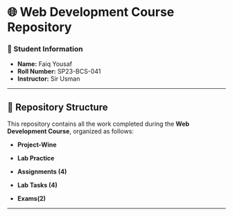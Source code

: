 # 🌐 Web Development Course Repository  

### 📌 Student Information  
- **Name:** Faiq Yousaf  
- **Roll Number:** SP23-BCS-041
- **Instructor:** Sir Usman 

---

## 📂 Repository Structure  

This repository contains all the work completed during the **Web Development Course**, organized as follows:  

-  **Project-Wine**

   
-  **Lab Practice**


-  **Assignments (4)**  
   

-  **Lab Tasks (4)**  


-  **Exams(2)**  
  

---


